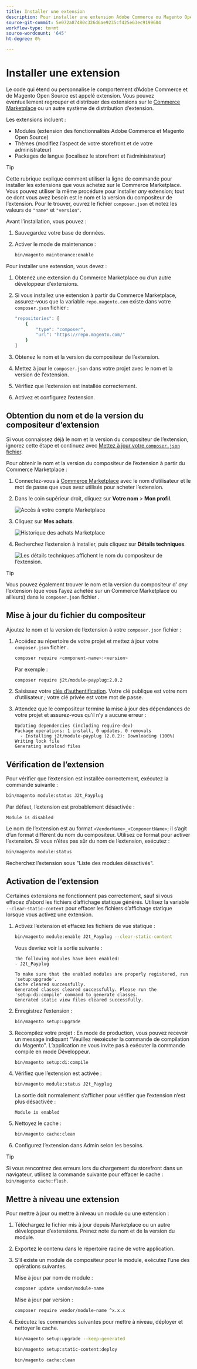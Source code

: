 ```yaml
---
title: Installer une extension
description: Pour installer une extension Adobe Commerce ou Magento Open Source, procédez comme suit.
source-git-commit: 5e072a87480c326d6ae9235cf425e63ec9199684
workflow-type: tm+mt
source-wordcount: '645'
ht-degree: 0%

---
```



# Installer une extension

Le code qui étend ou personnalise le comportement d’Adobe Commerce et de Magento Open Source est appelé extension. Vous pouvez éventuellement regrouper et distribuer des extensions sur le [Commerce Marketplace](https://marketplace.magento.com) ou un autre système de distribution d’extension.

Les extensions incluent :

- Modules (extension des fonctionnalités Adobe Commerce et Magento Open Source)
- Thèmes (modifiez l’aspect de votre storefront et de votre administrateur)
- Packages de langue (localisez le storefront et l’administrateur)

>[!TIP]
>
>Cette rubrique explique comment utiliser la ligne de commande pour installer les extensions que vous achetez sur le Commerce Marketplace. Vous pouvez utiliser la même procédure pour installer _any_ extension; tout ce dont vous avez besoin est le nom et la version du compositeur de l’extension. Pour le trouver, ouvrez le fichier `composer.json` et notez les valeurs de `"name"` et `"version"`.

Avant l’installation, vous pouvez :

1. Sauvegardez votre base de données.
1. Activer le mode de maintenance :

   ```bash
   bin/magento maintenance:enable
   ```

Pour installer une extension, vous devez :

1. Obtenez une extension du Commerce Marketplace ou d’un autre développeur d’extensions.
1. Si vous installez une extension à partir du Commerce Marketplace, assurez-vous que la variable `repo.magento.com` existe dans votre `composer.json` fichier :

   ```bash
   "repositories": [
       {
           "type": "composer",
           "url": "https://repo.magento.com/"
       }
   ]
   ```

1. Obtenez le nom et la version du compositeur de l’extension.
1. Mettez à jour le `composer.json` dans votre projet avec le nom et la version de l’extension.
1. Vérifiez que l’extension est installée correctement.
1. Activez et configurez l’extension.

## Obtention du nom et de la version du compositeur d’extension

Si vous connaissez déjà le nom et la version du compositeur de l’extension, ignorez cette étape et continuez avec [Mettez à jour votre `composer.json` fichier](#update-your-composer-file).

Pour obtenir le nom et la version du compositeur de l’extension à partir du Commerce Marketplace :

1. Connectez-vous à [Commerce Marketplace](https://marketplace.magento.com) avec le nom d’utilisateur et le mot de passe que vous avez utilisés pour acheter l’extension.

1. Dans le coin supérieur droit, cliquez sur **Votre nom** > **Mon profil**.

   ![Accès à votre compte Marketplace](../../assets/installation/marketplace-my-profile.png)

1. Cliquez sur **Mes achats**.

   ![Historique des achats Marketplace](../../assets/installation//marketplace-my-purchases.png)

1. Recherchez l’extension à installer, puis cliquez sur **Détails techniques**.

   ![Les détails techniques affichent le nom du compositeur de l’extension.](../../assets/installation/marketplace-extension-technical-details.png)

>[!TIP]
>
>Vous pouvez également trouver le nom et la version du compositeur d’ _any_ l’extension (que vous l’ayez achetée sur un Commerce Marketplace ou ailleurs) dans le `composer.json` fichier .

## Mise à jour du fichier du compositeur

Ajoutez le nom et la version de l’extension à votre `composer.json` fichier :

1. Accédez au répertoire de votre projet et mettez à jour votre `composer.json` fichier .

   ```bash
   composer require <component-name>:<version>
   ```

   Par exemple :

   ```bash
   composer require j2t/module-payplug:2.0.2
   ```

1. Saisissez votre [clés d’authentification](../prerequisites/authentication-keys.md). Votre clé publique est votre nom d’utilisateur ; votre clé privée est votre mot de passe.

1. Attendez que le compositeur termine la mise à jour des dépendances de votre projet et assurez-vous qu’il n’y a aucune erreur :

   ```terminal
   Updating dependencies (including require-dev)
   Package operations: 1 install, 0 updates, 0 removals
     - Installing j2t/module-payplug (2.0.2): Downloading (100%)
   Writing lock file
   Generating autoload files
   ```

## Vérification de l’extension

Pour vérifier que l’extension est installée correctement, exécutez la commande suivante :

```bash
bin/magento module:status J2t_Payplug
```

Par défaut, l’extension est probablement désactivée :

```terminal
Module is disabled
```

Le nom de l’extension est au format `<VendorName>_<ComponentName>`; il s’agit d’un format différent du nom du compositeur. Utilisez ce format pour activer l’extension. Si vous n’êtes pas sûr du nom de l’extension, exécutez :

```bash
bin/magento module:status
```

Recherchez l’extension sous &quot;Liste des modules désactivés&quot;.

## Activation de l’extension

Certaines extensions ne fonctionnent pas correctement, sauf si vous effacez d’abord les fichiers d’affichage statique générés. Utilisez la variable `--clear-static-content` pour effacer les fichiers d’affichage statique lorsque vous activez une extension.

1. Activez l’extension et effacez les fichiers de vue statique :

   ```bash
   bin/magento module:enable J2t_Payplug --clear-static-content
   ```

   Vous devriez voir la sortie suivante :

   ```terminal
   The following modules have been enabled:
   - J2t_Payplug
   
   To make sure that the enabled modules are properly registered, run 'setup:upgrade'.
   Cache cleared successfully.
   Generated classes cleared successfully. Please run the 'setup:di:compile' command to generate classes.
   Generated static view files cleared successfully.
   ```

1. Enregistrez l’extension :

   ```bash
   bin/magento setup:upgrade
   ```

1. Recompilez votre projet : En mode de production, vous pouvez recevoir un message indiquant &quot;Veuillez réexécuter la commande de compilation du Magento&quot;. L’application ne vous invite pas à exécuter la commande compile en mode Développeur.

   ```bash
   bin/magento setup:di:compile
   ```

1. Vérifiez que l’extension est activée :

   ```bash
   bin/magento module:status J2t_Payplug
   ```

   La sortie doit normalement s’afficher pour vérifier que l’extension n’est plus désactivée :

   ```terminal
   Module is enabled
   ```

1. Nettoyez le cache :

   ```bash
   bin/magento cache:clean
   ```

1. Configurez l’extension dans Admin selon les besoins.

>[!TIP]
>
>Si vous rencontrez des erreurs lors du chargement du storefront dans un navigateur, utilisez la commande suivante pour effacer le cache : `bin/magento cache:flush`.

## Mettre à niveau une extension

Pour mettre à jour ou mettre à niveau un module ou une extension :

1. Téléchargez le fichier mis à jour depuis Marketplace ou un autre développeur d’extensions. Prenez note du nom et de la version du module.

1. Exportez le contenu dans le répertoire racine de votre application.

1. S’il existe un module de compositeur pour le module, exécutez l’une des opérations suivantes.

   Mise à jour par nom de module :

   ```bash
   composer update vendor/module-name
   ```

   Mise à jour par version :

   ```bash
   composer require vendor/module-name ^x.x.x
   ```

1. Exécutez les commandes suivantes pour mettre à niveau, déployer et nettoyer le cache.

   ```bash
   bin/magento setup:upgrade --keep-generated
   ```

   ```bash
   bin/magento setup:static-content:deploy
   ```

   ```bash
   bin/magento cache:clean
   ```
